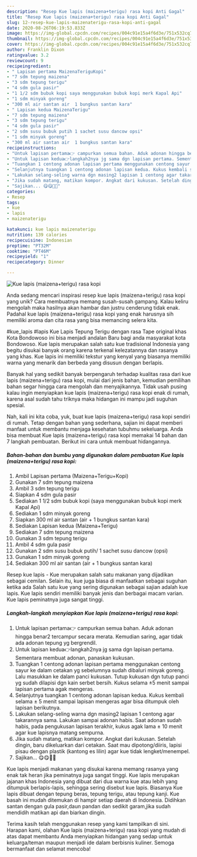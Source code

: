 ```yaml
---
description: "Resep Kue lapis (maizena+terigu) rasa kopi Anti Gagal"
title: "Resep Kue lapis (maizena+terigu) rasa kopi Anti Gagal"
slug: 12-resep-kue-lapis-maizenaterigu-rasa-kopi-anti-gagal
date: 2020-08-26T06:19:53.833Z
image: https://img-global.cpcdn.com/recipes/004c91e15a4f6d3e/751x532cq70/kue-lapis-maizenaterigu-rasa-kopi-foto-resep-utama.jpg
thumbnail: https://img-global.cpcdn.com/recipes/004c91e15a4f6d3e/751x532cq70/kue-lapis-maizenaterigu-rasa-kopi-foto-resep-utama.jpg
cover: https://img-global.cpcdn.com/recipes/004c91e15a4f6d3e/751x532cq70/kue-lapis-maizenaterigu-rasa-kopi-foto-resep-utama.jpg
author: Franklin Dixon
ratingvalue: 3.2
reviewcount: 9
recipeingredient:
- " Lapisan pertama MaizenaTeriguKopi"
- "7 sdm tepung maizena"
- "3 sdm tepung terigu"
- "4 sdm gula pasir"
- "1 1/2 sdm bubuk kopi saya menggunakan bubuk kopi merk Kapal Api"
- "1 sdm minyak goreng"
- "300 ml air santan air  1 bungkus santan kara"
- " Lapisan kedua MaizenaTerigu"
- "7 sdm tepung maizena"
- "3 sdm tepung terigu"
- "4 sdm gula pasir"
- "2 sdm susu bubuk putih 1 sachet susu dancow opsi"
- "1 sdm minyak goreng"
- "300 ml air santan air  1 bungkus santan kara"
recipeinstructions:
- "Untuk lapisan pertama👉 campurkan semua bahan. Aduk adonan hingga benar2 tercampur secara merata. Kemudian saring, agar tidak ada adonan tepung yg bergrendil."
- "Untuk lapisan kedua👉langkah2nya jg sama dgn lapisan pertama. Sementara membuat adonan, panaskan kukusan."
- "Tuangkan 1 centong adonan lapisan pertama menggunakan centong sayur ke dalam cetakan yg sebelumnya sudah dibaluri minyak goreng. Lalu masukkan ke dalam panci kukusan. Tutup kukusan dgn tutup panci yg sudah dilapisi dgn kain serbet bersih. Kukus selama ±5 menit sampai lapisan pertama agak mengeras."
- "Selanjutnya tuangkan 1 centong adonan lapisan kedua. Kukus kembali selama ± 5 menit sampai lapisan mengeras agar bisa ditumpuk oleh lapisan berikutnya."
- "Lakukan selang-seling warna dgn masing2 lapisan 1 centong agar takarannya sama. Lakukan sampai adonan habis. Saat adonan sudah habis, pada pengukusan lapisan terakhir, kukus agak lama ± 10 menit agar kue lapisnya matang sempurna."
- "Jika sudah matang, matikan kompor. Angkat dari kukusan. Setelah dingin, baru dikeluarkan dari cetakan. Saat mau dipotong/diiris, lapisi pisau dengan plastik (kantong es lilin) agar kue tidak lengket/menempel."
- "Sajikan... 😋😋🍰🥞"
categories:
- Resep
tags:
- kue
- lapis
- maizenaterigu

katakunci: kue lapis maizenaterigu 
nutrition: 139 calories
recipecuisine: Indonesian
preptime: "PT32M"
cooktime: "PT46M"
recipeyield: "1"
recipecategory: Dinner

---
```



![Kue lapis (maizena+terigu) rasa kopi](https://img-global.cpcdn.com/recipes/004c91e15a4f6d3e/751x532cq70/kue-lapis-maizenaterigu-rasa-kopi-foto-resep-utama.jpg)

Anda sedang mencari inspirasi resep kue lapis (maizena+terigu) rasa kopi yang unik? Cara membuatnya memang susah-susah gampang. Kalau keliru mengolah maka hasilnya akan hambar dan justru cenderung tidak enak. Padahal kue lapis (maizena+terigu) rasa kopi yang enak harusnya sih memiliki aroma dan cita rasa yang bisa memancing selera kita.

#kue_lapis #lapis Kue Lapis Tepung Terigu dengan rasa Tape original khas Kota Bondowoso ini bisa menjadi andalan Baru bagi anda masyarakat kota Bondowoso. Kue lapis merupakan salah satu kue tradisional Indonesia yang begitu disukai banyak orang karena terkenal kelezatannya dan rasanya yang khas. Kue lapis ini memiliki tekstur yang kenyal yang biasanya memiliki warna yang menarik dan berbeda yang disusun dengan berlapis.

Banyak hal yang sedikit banyak berpengaruh terhadap kualitas rasa dari kue lapis (maizena+terigu) rasa kopi, mulai dari jenis bahan, kemudian pemilihan bahan segar hingga cara mengolah dan menyajikannya. Tidak usah pusing kalau ingin menyiapkan kue lapis (maizena+terigu) rasa kopi enak di rumah, karena asal sudah tahu triknya maka hidangan ini mampu jadi suguhan spesial.


Nah, kali ini kita coba, yuk, buat kue lapis (maizena+terigu) rasa kopi sendiri di rumah. Tetap dengan bahan yang sederhana, sajian ini dapat memberi manfaat untuk membantu menjaga kesehatan tubuhmu sekeluarga. Anda bisa membuat Kue lapis (maizena+terigu) rasa kopi memakai 14 bahan dan 7 langkah pembuatan. Berikut ini cara untuk membuat hidangannya.

<!--inarticleads1-->

##### Bahan-bahan dan bumbu yang digunakan dalam pembuatan Kue lapis (maizena+terigu) rasa kopi:

1. Ambil  Lapisan pertama (Maizena+Terigu+Kopi)
1. Gunakan 7 sdm tepung maizena
1. Ambil 3 sdm tepung terigu
1. Siapkan 4 sdm gula pasir
1. Sediakan 1 1/2 sdm bubuk kopi (saya menggunakan bubuk kopi merk Kapal Api)
1. Sediakan 1 sdm minyak goreng
1. Siapkan 300 ml air santan (air + 1 bungkus santan kara)
1. Sediakan  Lapisan kedua (Maizena+Terigu)
1. Sediakan 7 sdm tepung maizena
1. Gunakan 3 sdm tepung terigu
1. Ambil 4 sdm gula pasir
1. Gunakan 2 sdm susu bubuk putih/ 1 sachet susu dancow (opsi)
1. Gunakan 1 sdm minyak goreng
1. Sediakan 300 ml air santan (air + 1 bungkus santan kara)


Resep kue lapis - Kue merupakan salah satu makanan yang dijadikan sebagai cemilan. Selain itu, kue juga biasa di manfaatkan sebagai suguhan ketika ada Salah satu kue yang sering digunakan sebagai sajian adalah kue lapis. Kue lapis sendiri memiliki banyak jenis dan berbagai macam varian. Kue lapis peminatnya juga sangat tinggi. 

<!--inarticleads2-->

##### Langkah-langkah menyiapkan Kue lapis (maizena+terigu) rasa kopi:

1. Untuk lapisan pertama👉 campurkan semua bahan. Aduk adonan hingga benar2 tercampur secara merata. Kemudian saring, agar tidak ada adonan tepung yg bergrendil.
1. Untuk lapisan kedua👉langkah2nya jg sama dgn lapisan pertama. Sementara membuat adonan, panaskan kukusan.
1. Tuangkan 1 centong adonan lapisan pertama menggunakan centong sayur ke dalam cetakan yg sebelumnya sudah dibaluri minyak goreng. Lalu masukkan ke dalam panci kukusan. Tutup kukusan dgn tutup panci yg sudah dilapisi dgn kain serbet bersih. Kukus selama ±5 menit sampai lapisan pertama agak mengeras.
1. Selanjutnya tuangkan 1 centong adonan lapisan kedua. Kukus kembali selama ± 5 menit sampai lapisan mengeras agar bisa ditumpuk oleh lapisan berikutnya.
1. Lakukan selang-seling warna dgn masing2 lapisan 1 centong agar takarannya sama. Lakukan sampai adonan habis. Saat adonan sudah habis, pada pengukusan lapisan terakhir, kukus agak lama ± 10 menit agar kue lapisnya matang sempurna.
1. Jika sudah matang, matikan kompor. Angkat dari kukusan. Setelah dingin, baru dikeluarkan dari cetakan. Saat mau dipotong/diiris, lapisi pisau dengan plastik (kantong es lilin) agar kue tidak lengket/menempel.
1. Sajikan... 😋😋🍰🥞


Kue lapis menjadi makanan yang disukai karena memang rasanya yang enak tak heran jika peminatnya juga sangat tinggi. Kue lapis merupakan jajanan khas Indonesia yang dibuat dari dua warna kue atau lebih yang ditumpuk berlapis-lapis, sehingga sering disebut kue lapis. Biasanya Kue lapis dibuat dengan tepung beras, tepung terigu, atau tepung kanji. Kue basah ini mudah ditemukan di hampir setiap daerah di Indonesia. Didihkan santan dengan gula pasir,daun pandan dan sedikit garam,jika sudah mendidih matikan api dan biarkan dingin. 

Terima kasih telah menggunakan resep yang kami tampilkan di sini. Harapan kami, olahan Kue lapis (maizena+terigu) rasa kopi yang mudah di atas dapat membantu Anda menyiapkan hidangan yang sedap untuk keluarga/teman maupun menjadi ide dalam berbisnis kuliner. Semoga bermanfaat dan selamat mencoba!
